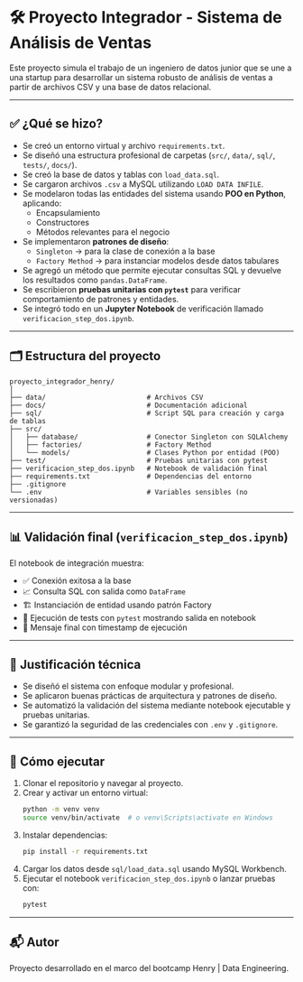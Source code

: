 
# 🛠 Proyecto Integrador - Sistema de Análisis de Ventas

Este proyecto simula el trabajo de un ingeniero de datos junior que se une a una startup para desarrollar un sistema robusto de análisis de ventas a partir de archivos CSV y una base de datos relacional.

---

## ✅ ¿Qué se hizo?

- Se creó un entorno virtual y archivo `requirements.txt`.
- Se diseñó una estructura profesional de carpetas (`src/`, `data/`, `sql/`, `tests/`, `docs/`).
- Se creó la base de datos y tablas con `load_data.sql`.
- Se cargaron archivos `.csv` a MySQL utilizando `LOAD DATA INFILE`.
- Se modelaron todas las entidades del sistema usando **POO en Python**, aplicando:
  - Encapsulamiento
  - Constructores
  - Métodos relevantes para el negocio
- Se implementaron **patrones de diseño**:
  - `Singleton` → para la clase de conexión a la base
  - `Factory Method` → para instanciar modelos desde datos tabulares
- Se agregó un método que permite ejecutar consultas SQL y devuelve los resultados como `pandas.DataFrame`.
- Se escribieron **pruebas unitarias con `pytest`** para verificar comportamiento de patrones y entidades.
- Se integró todo en un **Jupyter Notebook** de verificación llamado `verificacion_step_dos.ipynb`.

---

## 🗂 Estructura del proyecto

```
proyecto_integrador_henry/
│
├── data/                         # Archivos CSV
├── docs/                         # Documentación adicional
├── sql/                          # Script SQL para creación y carga de tablas
├── src/
│   ├── database/                 # Conector Singleton con SQLAlchemy
│   ├── factories/                # Factory Method
│   └── models/                   # Clases Python por entidad (POO)
├── test/                         # Pruebas unitarias con pytest
├── verificacion_step_dos.ipynb   # Notebook de validación final
├── requirements.txt              # Dependencias del entorno
├── .gitignore
└── .env                          # Variables sensibles (no versionadas)
```

---

## 📊 Validación final (`verificacion_step_dos.ipynb`)

El notebook de integración muestra:

- ✅ Conexión exitosa a la base
- 📈 Consulta SQL con salida como `DataFrame`
- 🏗 Instanciación de entidad usando patrón Factory
- 🔎 Ejecución de tests con `pytest` mostrando salida en notebook
- 📅 Mensaje final con timestamp de ejecución

---

## 🧠 Justificación técnica

- Se diseñó el sistema con enfoque modular y profesional.
- Se aplicaron buenas prácticas de arquitectura y patrones de diseño.
- Se automatizó la validación del sistema mediante notebook ejecutable y pruebas unitarias.
- Se garantizó la seguridad de las credenciales con `.env` y `.gitignore`.

---

## 🚀 Cómo ejecutar

1. Clonar el repositorio y navegar al proyecto.
2. Crear y activar un entorno virtual:
   ```bash
   python -m venv venv
   source venv/bin/activate  # o venv\Scripts\activate en Windows
   ```
3. Instalar dependencias:
   ```bash
   pip install -r requirements.txt
   ```
4. Cargar los datos desde `sql/load_data.sql` usando MySQL Workbench.
5. Ejecutar el notebook `verificacion_step_dos.ipynb` o lanzar pruebas con:
   ```bash
   pytest
   ```

---

## 📬 Autor

Proyecto desarrollado en el marco del bootcamp Henry | Data Engineering.
